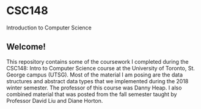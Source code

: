 # CSC148
Introduction to Computer Science

## Welcome!
This repository contains some of the coursework I completed during the 
CSC148: Intro to Computer Science course at the University of Toronto,
St. George campus (UTSG). Most of the material I am posing are the
data structures and abstract data types that we implemented during
the 2018 winter semester. The professor of this course was Danny
Heap. I also combined material that was posted from the fall semester
taught by Professor David Liu and Diane Horton.

